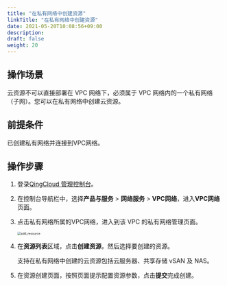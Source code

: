 ```yaml
---
title: "在私有网络中创建资源"
linkTitle: "在私有网络中创建资源"
date: 2021-05-20T10:08:56+09:00
description:
draft: false
weight: 20
---
```


## 操作场景

云资源不可以直接部署在 VPC 网络下，必须属于 VPC 网络内的一个私有网络（子网）。您可以在私有网络中创建云资源。

## 前提条件

已创建私有网络并连接到VPC网络。

## 操作步骤

1. 登录[QingCloud 管理控制台](https://console.qingcloud.com/login)。

2. 在控制台导航栏中，选择**产品与服务** > **网络服务** > **VPC网络**，进入**VPC网络**页面。

3. 点击私有网络所属的VPC网络，进入到该 VPC 的私有网络管理页面。

   <img src="/network/vpc_2.0/_images/502020_add_resource.png" alt="add_resource" style="zoom:50%;" />

4. 在**资源列表**区域，点击**创建资源**，然后选择要创建的资源。

   支持在私有网络中创建的云资源包括云服务器、共享存储 vSAN 及 NAS。

5. 在资源创建页面，按照页面提示配置资源参数，点击**提交**完成创建。

